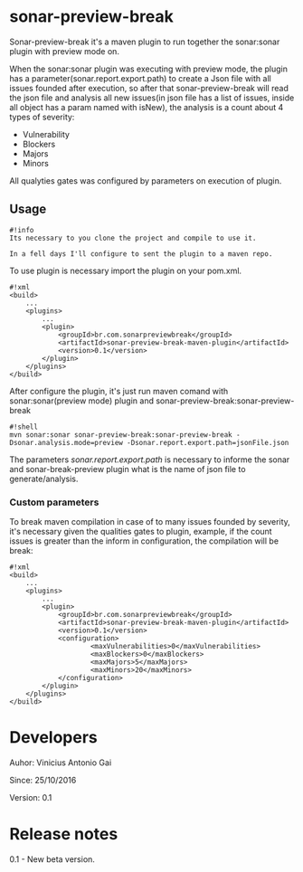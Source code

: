 # sonar-preview-break

Sonar-preview-break it's a maven plugin to run together the sonar:sonar plugin with preview mode on.

When the sonar:sonar plugin was executing with preview mode, the plugin has a parameter(sonar.report.export.path) to create a Json file with all issues founded after execution, so after that sonar-preview-break will read the json file and analysis all new issues(in json file has a list of issues, inside all object has a param named with isNew), the analysis is a count about 4 types of severity:

* Vulnerability
* Blockers
* Majors
* Minors

All qualyties gates was configured by parameters on execution of plugin.

## Usage ##

```
#!info
Its necessary to you clone the project and compile to use it.

In a fell days I'll configure to sent the plugin to a maven repo.

```

To use plugin is necessary import the plugin on your pom.xml.


```
#!xml
<build>
	...
	<plugins>
		...
		<plugin>
			<groupId>br.com.sonarpreviewbreak</groupId>
			<artifactId>sonar-preview-break-maven-plugin</artifactId>
			<version>0.1</version>
		</plugin>
	</plugins>
</build>
```

After configure the plugin, it's just run maven comand with sonar:sonar(preview mode) plugin and sonar-preview-break:sonar-preview-break

```
#!shell
mvn sonar:sonar sonar-preview-break:sonar-preview-break -Dsonar.analysis.mode=preview -Dsonar.report.export.path=jsonFile.json
```

The parameters *sonar.report.export.path* is necessary to informe the sonar and sonar-break-preview plugin what is the name of json file to generate/analysis.

### Custom parameters

To break maven compilation in case of to many issues founded by severity, it's necessary given the qualities gates to plugin, example, if the count issues is greater than the inform in configuration, the compilation will be break:

```
#!xml
<build>
	...
	<plugins>
		...
		<plugin>
			<groupId>br.com.sonarpreviewbreak</groupId>
			<artifactId>sonar-preview-break-maven-plugin</artifactId>
			<version>0.1</version>
			<configuration>
					<maxVulnerabilities>0</maxVulnerabilities>
					<maxBlockers>0</maxBlockers>
					<maxMajors>5</maxMajors>
					<maxMinors>20</maxMinors>
			</configuration>
		</plugin>
	</plugins>
</build>
```

# Developers

Auhor: Vinicius Antonio Gai

Since: 25/10/2016

Version: 0.1

# Release notes

0.1 - New beta version.
